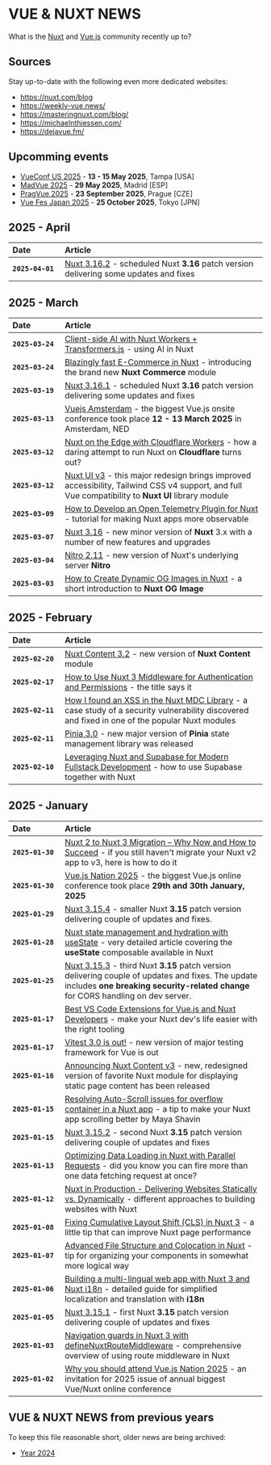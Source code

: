# VUE & NUXT NEWS
What is the [Nuxt](https://nuxt.com/) and [Vue.js](https://vuejs.org/) community recently up to?

## Sources
Stay up-to-date with the following even more dedicated websites:
- https://nuxt.com/blog
- https://weekly-vue.news/
- https://masteringnuxt.com/blog/
- https://michaelnthiessen.com/
- https://dejavue.fm/

## Upcomming events
- [VueConf US 2025](https://vueconf.us/) - **13 - 15 May 2025**, Tampa [USA]
- [MadVue 2025](https://madvue.es/) - **29 May 2025**, Madrid [ESP]
- [PragVue 2025](https://pragvue.com/) - **23 September 2025**, Prague [CZE]
- [Vue Fes Japan 2025](https://vuefes.jp/2025/en) - **25 October 2025**, Tokyo [JPN]

## 2025 - April

| Date&nbsp;&nbsp;&nbsp;&nbsp;&nbsp;&nbsp;&nbsp;&nbsp;&nbsp;&nbsp;&nbsp;&nbsp; | Article |
| --- | :--  |
| **`2025-04-01`** | [Nuxt 3.16.2](https://github.com/nuxt/nuxt/releases/tag/v3.16.2) - scheduled Nuxt **3.16** patch version delivering some updates and fixes |

## 2025 - March

| Date&nbsp;&nbsp;&nbsp;&nbsp;&nbsp;&nbsp;&nbsp;&nbsp;&nbsp;&nbsp;&nbsp;&nbsp; | Article |
| --- | :--  |
| **`2025-03-24`** | [Client-side AI with Nuxt Workers + Transformers.js](https://www.codybontecou.com/client-side-ai-with-nuxt-works-and-transformersjs) - using AI in Nuxt |
| **`2025-03-24`** | [Blazingly fast E-Commerce in Nuxt](https://dev.to/jacobandrewsky/blazingly-fast-e-commerce-in-nuxt-2gaa) - introducing the brand new **Nuxt Commerce** module |
| **`2025-03-19`** | [Nuxt 3.16.1](https://github.com/nuxt/nuxt/releases/tag/v3.16.1) - scheduled Nuxt **3.16** patch version delivering some updates and fixes |
| **`2025-03-13`** | [Vuejs Amsterdam](https://vuejs.amsterdam/) - the biggest Vue.js onsite conference took place **12 - 13 March 2025** in Amsterdam, NED |
| **`2025-03-12`** | [Nuxt on the Edge with Cloudflare Workers](https://ymo.dev/blog/nuxt-on-edge-cloudflare-workers) - how a daring attempt to run Nuxt on **Cloudflare** turns out?  |
| **`2025-03-12`** | [Nuxt UI v3](https://nuxt.com/blog/nuxt-ui-v3) - this major redesign brings improved accessibility, Tailwind CSS v4 support, and full Vue compatibility to **Nuxt UI** library module |
| **`2025-03-09`** | [How to Develop an Open Telemetry Plugin for Nuxt](https://techwatching.dev/posts/nuxt-otel) - tutorial for making Nuxt apps more observable |
| **`2025-03-07`** | [Nuxt 3.16](https://nuxt.com/blog/v3-16) - new minor version of **Nuxt** 3.x with a number of new features and upgrades |
| **`2025-03-04`** | [Nitro 2.11](https://github.com/nitrojs/nitro/releases/tag/v2.11.0) - new version of Nuxt's underlying server **Nitro** |
| **`2025-03-03`** | [How to Create Dynamic OG Images in Nuxt](https://dev.to/jacobandrewsky/how-to-create-dynamic-og-images-in-nuxt-1ehf) - a short introduction to **Nuxt OG Image** |

## 2025 - February

| Date&nbsp;&nbsp;&nbsp;&nbsp;&nbsp;&nbsp;&nbsp;&nbsp;&nbsp;&nbsp;&nbsp;&nbsp; | Article |
| --- | :--  |
| **`2025-02-20`** | [Nuxt Content 3.2](https://github.com/nuxt/content/releases/tag/v3.2.0) - new version of **Nuxt Content** module |
| **`2025-02-17`** | [How to Use Nuxt 3 Middleware for Authentication and Permissions](https://dev.to/jacobandrewsky/how-to-use-nuxt-3-middleware-for-authentication-and-permissions-5d9b) - the title says it |
| **`2025-02-11`** | [How I found an XSS in the Nuxt MDC Library](https://www.nodejs-security.com/blog/nuxt-mdc-xss-vulnerability) - a case study of a security vulnerability discovered and fixed in one of the popular Nuxt modules |
| **`2025-02-11`** | [Pinia 3.0](https://github.com/vuejs/pinia/releases/tag/v3.0.0) - new major version of **Pinia** state management library was released |
| **`2025-02-10`** | [Leveraging Nuxt and Supabase for Modern Fullstack Development](https://dev.to/jacobandrewsky/leveraging-nuxt-and-supabase-for-modern-fullstack-development-2mbh) - how to use Supabase together with Nuxt |

## 2025 - January

| Date&nbsp;&nbsp;&nbsp;&nbsp;&nbsp;&nbsp;&nbsp;&nbsp;&nbsp;&nbsp;&nbsp;&nbsp; | Article |
| --- | :--  |
| **`2025-01-30`** | [Nuxt 2 to Nuxt 3 Migration – Why Now and How to Succeed](https://coditive.com/blog/nuxt-2-to-nuxt-3-migration-why-now-and-how-to-succeed/) - if you still haven't migrate your Nuxt v2 app to v3, here is how to do it |
| **`2025-01-30`** | [Vue.js Nation 2025](https://vuejsnation.com/2025) - the biggest Vue.js online conference took place **29th and 30th January, 2025** |
| **`2025-01-29`** | [Nuxt 3.15.4](https://github.com/nuxt/nuxt/releases/tag/v3.15.4) - smaller Nuxt **3.15** patch version delivering couple of updates and fixes. |
| **`2025-01-28`** | [Nuxt state management and hydration with useState](https://dev.to/logrocket/nuxt-state-management-and-hydration-with-usestate-23lf) - very detailed article covering the **useState** composable available in Nuxt |
| **`2025-01-25`** | [Nuxt 3.15.3](https://github.com/nuxt/nuxt/releases/tag/v3.15.3) - third Nuxt **3.15** patch version delivering couple of updates and fixes. The update includes **one breaking security-related change** for CORS handling on dev server. |
| **`2025-01-17`** | [Best VS Code Extensions for Vue.js and Nuxt Developers](https://vueschool.io/articles/vuejs-tutorials/best-vs-code-extensions-for-vue-js-and-nuxt-developers/) - make your Nuxt dev's life easier with the right tooling |
| **`2025-01-17`** | [Vitest 3.0 is out!](https://vitest.dev/blog/vitest-3) - new version of major testing framework for Vue is out |
| **`2025-01-16`** | [Announcing Nuxt Content v3](https://content.nuxt.com/blog/v3) - new, redesigned version of favorite Nuxt module for displaying static page content has been released |
| **`2025-01-15`** | [Resolving Auto-Scroll issues for overflow container in a Nuxt app](https://dev.to/mayashavin/resolving-auto-scroll-issues-for-overflow-container-in-a-nuxt-app-ikn) - a tip to make your Nuxt app scrolling better by Maya Shavin |
| **`2025-01-15`** | [Nuxt 3.15.2](https://github.com/nuxt/nuxt/releases/tag/v3.15.1) - second Nuxt **3.15** patch version delivering couple of updates and fixes |
| **`2025-01-13`** | [Optimizing Data Loading in Nuxt with Parallel Requests](https://vueschool.io/articles/vuejs-tutorials/optimizing-data-loading-in-nuxt-with-parallel-requests/) - did you know you can fire more than one data fetching request at once? |
| **`2025-01-12`** | [Nuxt in Production - Delivering Websites Statically vs. Dynamically](https://www.blueshoe.io/blog/nuxt-generate-vs-server/) - different approaches to building websites with Nuxt |
| **`2025-01-08`** | [Fixing Cumulative Layout Shift (CLS) in Nuxt 3](https://kylev.dev/blog/fixing-cumulative-layout-shift-nuxt-3/) - a little tip that can improve Nuxt page performance |
| **`2025-01-07`** | [Advanced File Structure and Colocation in Nuxt](https://geistjs.com/blog/advanced-file-structure-and-colocation-in-nuxt) - tip for organizing your components in somewhat more logical way |
| **`2025-01-06`** | [Building a multi-lingual web app with Nuxt 3 and Nuxt i18n](https://dev.to/logrocket/building-a-multi-lingual-web-app-with-nuxt-3-and-nuxt-i18n-7f2) - detailed guide for simplified localization and translation with **i18n** |
| **`2025-01-05`** | [Nuxt 3.15.1](https://github.com/nuxt/nuxt/releases/tag/v3.15.1) - first Nuxt **3.15** patch version delivering couple of updates and fixes |
| **`2025-01-03`** | [Navigation guards in Nuxt 3 with defineNuxtRouteMiddleware](https://dev.to/logrocket/navigation-guards-in-nuxt-3-with-definenuxtroutemiddleware-56h3) - comprehensive overview of using route middleware in Nuxt |
| **`2025-01-02`** | [Why you should attend Vue.js Nation 2025](https://vueschool.io/articles/news/why-you-should-attend-vue-js-nation-2025/) - an invitation for 2025 issue of annual biggest Vue/Nuxt online conference |


## VUE & NUXT NEWS from previous years
To keep this file reasonable short, older news are being archived:
- [Year 2024](https://github.com/AloisSeckar/demos-nuxt/blob/main/NuxtNews2024.md)
